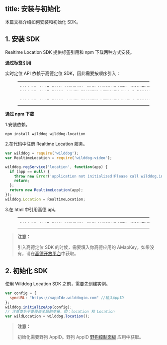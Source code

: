 
title: 安装与初始化
---

本篇文档介绍如何安装和初始化 SDK。



## 1. 安装 SDK

Realtime Location SDK 提供标签引用和 npm 下载两种方式安装。

**通过标签引用**

实时定位 API 依赖于高德定位 SDK，因此需要按顺序引入：

<figure class="highlight html"><table style='line-height:0.1'><tbody><tr><td class="code"><pre><div class="line"><span class="tag">&lt;<span class="name">script</span> <span class="attr">src</span>=<span class="string">&quot;<span>ht</span>tp://webapi.amap.com/maps?v=1.3&key=&lt;AMapKey&gt;&quot;</span>&gt;</span><span class="undefined"></span><span class="tag">&lt;/<span class="name">script</span>&gt;</span></div></pre><pre><div class="line"><span class="tag">&lt;<span class="name">script</span> <span class="attr">src</span>=<span class="string">&quot;<span>ht</span>tps://cdn.wilddog.com/sdk/js/<span class="sync_web_v">2.5.6</span>/wilddog.js&quot;</span>&gt;</span><span class="undefined"></span><span class="tag">&lt;/<span class="name">script</span>&gt;</span></div></pre><br><pre><div class="line"><span class="tag">&lt;<span class="name">script</span> <span class="attr">src</span>=<span class="string">&quot;<span>ht</span>tps://cdn.wilddog.com/sdk/js/<span class="location_web_v">0.1.0</span>/wilddog-location.js&quot;</span>&gt;</span><span class="undefined"></span><span class="tag">&lt;/<span class="name">script</span>&gt;</span></div></pre></td></tr></tbody></table></figure>

**通过 npm 下载**

1.安装依赖。

    npm install wilddog wilddog-location

2.在代码中注册 Realtime Location 服务。

```javascript
var wilddog = require('wilddog');
var RealtimeLocation = require('wilddog-video');

wilddog.regService('location', function(app) {
  if (app == null) {
    throw new Error('application not initialized!Please call wilddog.initializeApp first');
    return;
  };
  return new RealtimeLocation(app);
});
wilddog.Location = RealtimeLocation;
```
3.在 html 中引用高德 api。
<figure class="highlight html"><table style='line-height:0.1'><tbody><tr><td class="code"><pre><div class="line"><span class="tag">&lt;<span class="name">script</span> <span class="attr">src</span>=<span class="string">&quot;<span>ht</span>tp://webapi.amap.com/maps?v=1.3&key=&lt;AMapKey&gt;&quot;</span>&gt;</span><span class="undefined"></span><span class="tag">&lt;/<span class="name">script</span>&gt;</span></div></pre></td></tr></tbody></table></figure>

<blockquote class="warning">
  <p><strong>注意：</strong></p>

引入高德定位 SDK 的时候，需要填入你高德应用的 AMapKey。如果没有，请在[高德开放平台](http://lbs.amap.com/)中获取。

</blockquote>



## 2. 初始化 SDK

使用 Wilddog Location SDK 之前，需要先创建实例。

```javascript
var config = {
  syncURL: "https://<appId>.wilddogio.com" //输入AppID
};
wilddog.initializeApp(config);
// 注意类名不要覆盖全局的变量，如：location 和 Location
var wildLocation = wilddog.location();
```


<blockquote class="warning">
  <p><strong>注意：</strong></p>

初始化需要野狗 AppID。野狗 AppID [野狗控制面板](https://www.wilddog.com/dashboard/) 应用中获取。


</blockquote>
